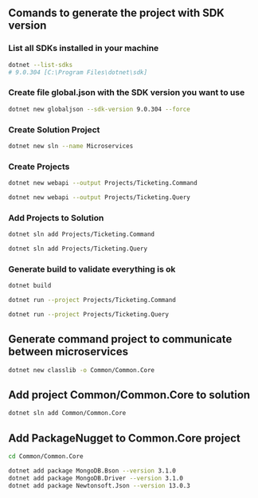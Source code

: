 ## Comands to generate the project with SDK version 

### List all SDKs installed in your machine
```bash
dotnet --list-sdks
# 9.0.304 [C:\Program Files\dotnet\sdk]
```
### Create file global.json with the SDK version you want to use
```bash
dotnet new globaljson --sdk-version 9.0.304 --force
```

### Create Solution Project
```bash
dotnet new sln --name Microservices

```

### Create Projects
```bash
dotnet new webapi --output Projects/Ticketing.Command
```

```bash
dotnet new webapi --output Projects/Ticketing.Query
```

### Add Projects to Solution
```bash
dotnet sln add Projects/Ticketing.Command
```

```bash
dotnet sln add Projects/Ticketing.Query
```

### Generate build to validate everything is ok
```bash
dotnet build
```

```bash
dotnet run --project Projects/Ticketing.Command
```

```bash
dotnet run --project Projects/Ticketing.Query
```



## Generate command project to communicate between microservices
```bash
dotnet new classlib -o Common/Common.Core
```
## Add project Common/Common.Core to solution

```bash
dotnet sln add Common/Common.Core
```

## Add PackageNugget to Common.Core project
```bash
cd Common/Common.Core
```

```bash
dotnet add package MongoDB.Bson --version 3.1.0
dotnet add package MongoDB.Driver --version 3.1.0
dotnet add package Newtonsoft.Json --version 13.0.3
```


